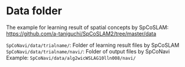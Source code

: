 # Data folder

The example for learning result of spatial concepts by SpCoSLAM:  
https://github.com/a-taniguchi/SpCoSLAM2/tree/master/data  

`SpCoNavi/data/trialname/`: Folder of learning result files by SpCoSLAM  
`SpCoNavi/data/trialname/navi/`: Folder of output files by SpCoNavi  
Example: `SpCoNavi/data/alg2wicWSLAG10lln008/navi/`  
